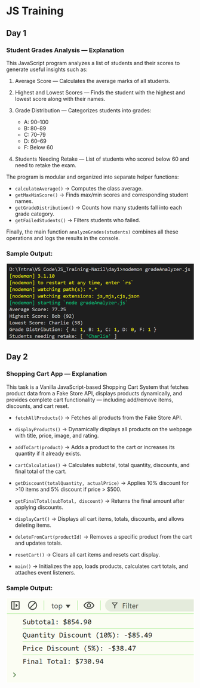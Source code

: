 # JS Training

## Day 1 


### Student Grades Analysis — Explanation

This JavaScript program analyzes a list of students and their scores to generate useful insights such as:

1. Average Score — Calculates the average marks of all students.

2. Highest and Lowest Scores — Finds the student with the highest and lowest score along with their names.

3. Grade Distribution — Categorizes students into grades:
    - A: 90–100
    - B: 80–89
    - C: 70–79
    - D: 60–69
    - F: Below 60

4. Students Needing Retake — List of students who scored below 60 and need to retake the exam.

The program is modular and organized into separate helper functions:
- ```calculateAverage()``` → Computes the class average.
-  ```getMaxMinScore()``` → Finds max/min scores and corresponding student names.
-  ```getGradeDistribution()``` → Counts how many students fall into each grade category.
-  ```getFailedStudents()``` → Filters students who failed.

Finally, the main function ```analyzeGrades(students)``` combines all these operations and logs the results in the console.


### Sample Output:

<img src="./images/image.png">


## Day 2

### Shopping Cart App — Explanation

This task is a Vanilla JavaScript-based Shopping Cart System that fetches product data from a Fake Store API, displays products dynamically, and provides complete cart functionality — including add/remove items, discounts, and cart reset.

- ```fetchAllProducts()``` → Fetches all products from the Fake Store API.

- ```displayProducts()``` → Dynamically displays all products on the webpage with title, price, image, and rating.

- ```addToCart(product)``` → Adds a product to the cart or increases its quantity if it already exists.

- ```cartCalculation()``` → Calculates subtotal, total quantity, discounts, and final total of the cart.

- ```getDiscount(totalQuantity, actualPrice)``` → Applies 10% discount for >10 items and 5% discount if price > $500.

- ```getFinalTotal(subTotal, discount)``` → Returns the final amount after applying discounts.

- ```displayCart()``` → Displays all cart items, totals, discounts, and allows deleting items.

- ```deleteFromCart(productId)``` → Removes a specific product from the cart and updates totals.

- ```resetCart()``` → Clears all cart items and resets cart display.

- ```main()``` → Initializes the app, loads products, calculates cart totals, and attaches event listeners.


### Sample Output:

<img src="./images/day2.png">